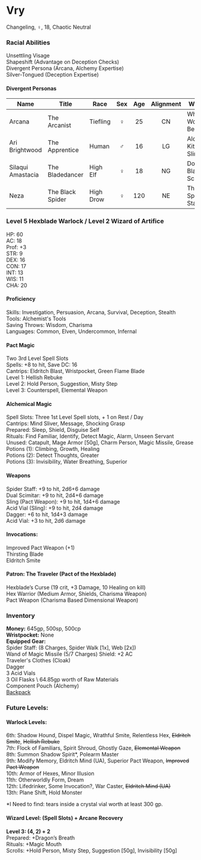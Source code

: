 # Vry 
Changeling, ♀, 18, Chaotic Neutral

### Racial Abilities
Unsettling Visage \
Shapeshift (Advantage on Deception Checks) \
Divergent Persona (Arcana, Alchemy Expertise) \
Silver-Tongued (Deception Expertise)

#### Divergent Personas
| Name              | Title             |   Race    | Sex | Age | Alignment |         Weapon         | Familiar |
| ----------------- | ----------------- | --------- |:---:|:---:|:---------:| ---------------------- | -------- |
| Arcana            | The Arcanist      | Tiefling  |  ♀  | 25  |    CN     | Whatever Work Best     | Gargoyle |
| Ari Brightwood    | The Apprentice    | Human     |  ♂  | 16  |    LG     | Alchemy Kit & Sling    | Octopus  |
| Silaqui Amastacia | The Bladedancer   | High Elf  |  ♀  | 18  |    NG     | Double-Bladed Scimitar | Owl      |
| Neza              | The Black Spider  | High Drow |  ♀  | 120 |    NE     | The Spider Staff       | Spider   |

### Level 5 Hexblade Warlock / Level 2 Wizard of Artifice
HP: 60 \
AC: 18 \
Prof: +3 \
STR: 9 \
DEX: 16 \
CON: 17 \
INT: 13 \
WIS: 11 \
CHA: 20

#### Proficiency
Skills: Investigation, Persuasion, Arcana, Survival, Deception, Stealth \
Tools: Alchemist's Tools \
Saving Throws: Wisdom, Charisma \
Languages: Common, Elven, Undercommon, Infernal 

#### Pact Magic
Two 3rd Level Spell Slots \
Spells: +8 to hit, Save DC: 16 \
Cantrips: Eldritch Blast, Wristpocket, Green Flame Blade \
Level 1: Hellish Rebuke \
Level 2: Hold Person, Suggestion, Misty Step \
Level 3: Counterspell, Elemental Weapon 

#### Alchemical Magic
Spell Slots: Three 1st Level Spell slots, + 1 on Rest / Day \
Cantrips: Mind Sliver, Message, Shocking Grasp \
Prepared: Sleep, Shield, Disguise Self \
Rituals: Find Familiar, Identify, Detect Magic, Alarm, Unseen Servant \
Unused: Catapult, Mage Armor [50g], Charm Person, Magic Missile, Grease \
Potions (1): Climbing, Growth, Healing \
Potions (2): Detect Thoughts, Greater \
Potions (3): Invisibility, Water Breathing, Superior 


#### Weapons 
Spider Staff: +9 to hit, 2d6+6 damage \
Dual Scimitar: +9 to hit, 2d4+6 damage \
Sling (Pact Weapon): +9 to hit, 1d4+6 damage \
Acid Vial (Sling): +9 to hit, 2d4 damage \
Dagger: +6 to hit, 1d4+3 damage \
Acid Vial: +3 to hit, 2d6 damage 

#### Invocations:
Improved Pact Weapon (+1) \
Thirsting Blade \
Eldritch Smite

#### Patron: The Traveler (Pact of the Hexblade) 
Hexblade’s Curse (19 crit, +3 Damage, 10 Healing on kill) \
Hex Warrior (Medium Armor, Shields, Charisma Weapon) \
Pact Weapon (Charisma Based Dimensional Weapon) 

### Inventory
**Money:** 645gp, 500sp, 500cp \
**Wristpocket:** None \
**Equipped Gear:** \
Spider Staff: (8 Charges, Spider Walk [1x], Web [2x]) \
Wand of Magic Missile (5/7 Charges)
Shield: +2 AC \
Traveler's Clothes (Cloak) \
Dagger \
3 Acid Vials \
3 Oil Flasks \ 
64.85gp worth of Raw Materials \
Component Pouch (Alchemy) \
[Backpack](https://github.com/DestinyVolt/D-D/blob/master/Vry/Inventory.md)

### Future Levels: 
#### Warlock Levels:
6th: Shadow Hound, Dispel Magic, Wrathful Smite, Relentless Hex, ~~Eldritch Smite~~, ~~Hellish Rebuke~~ \
7th: Flock of Familiars, Spirit Shroud, Ghostly Gaze, ~~Elemental Weapon~~ \
8th: Summon Shadow Spirit*, Polearm Master \
9th: Modify Memory, Eldritch Mind (UA), Superior Pact Weapon, ~~Improved Pact Weapon~~ \
10th: Armor of Hexes, Minor Illusion \
11th: Otherworldly Form, Dream \
12th: Lifedrinker, Some Invocation?, War Caster, ~~Eldritch Mind (UA)~~ \
13th: Plane Shift, Hold Monster

\*I Need to find: tears inside a crystal vial worth at least 300 gp.

#### Wizard Level: (Spell Slots) + Arcane Recovery
**Level 3: (4, 2) + 2** \
Prepared: +Dragon’s Breath \
Rituals: +Magic Mouth \
Scrolls: +Hold Person, Misty Step, Suggestion [50g], Invisibility [50g]
